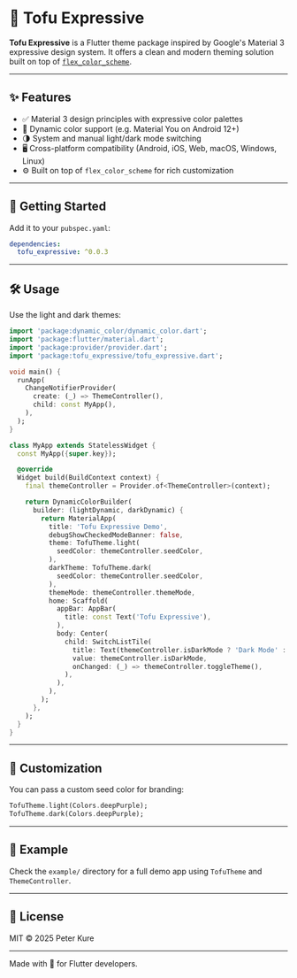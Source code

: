 # 🧈 Tofu Expressive

**Tofu Expressive** is a Flutter theme package inspired by Google's Material 3 expressive design system.
It offers a clean and modern theming solution built on top of [`flex_color_scheme`](https://pub.dev/packages/flex_color_scheme).

---

## ✨ Features

- ✅ Material 3 design principles with expressive color palettes
- 🎨 Dynamic color support (e.g. Material You on Android 12+)
- 🌗 System and manual light/dark mode switching
- 🖥️ Cross-platform compatibility (Android, iOS, Web, macOS, Windows, Linux)
- ⚙️ Built on top of `flex_color_scheme` for rich customization

---

## 🚀 Getting Started

Add it to your `pubspec.yaml`:

```yaml
dependencies:
  tofu_expressive: ^0.0.3
```

---

## 🛠 Usage

Use the light and dark themes:

```dart
import 'package:dynamic_color/dynamic_color.dart';
import 'package:flutter/material.dart';
import 'package:provider/provider.dart';
import 'package:tofu_expressive/tofu_expressive.dart';

void main() {
  runApp(
    ChangeNotifierProvider(
      create: (_) => ThemeController(),
      child: const MyApp(),
    ),
  );
}

class MyApp extends StatelessWidget {
  const MyApp({super.key});

  @override
  Widget build(BuildContext context) {
    final themeController = Provider.of<ThemeController>(context);

    return DynamicColorBuilder(
      builder: (lightDynamic, darkDynamic) {
        return MaterialApp(
          title: 'Tofu Expressive Demo',
          debugShowCheckedModeBanner: false,
          theme: TofuTheme.light(
            seedColor: themeController.seedColor,
          ),
          darkTheme: TofuTheme.dark(
            seedColor: themeController.seedColor,
          ),
          themeMode: themeController.themeMode,
          home: Scaffold(
            appBar: AppBar(
              title: const Text('Tofu Expressive'),
            ),
            body: Center(
              child: SwitchListTile(
                title: Text(themeController.isDarkMode ? 'Dark Mode' : 'Light Mode'),
                value: themeController.isDarkMode,
                onChanged: (_) => themeController.toggleTheme(),
              ),
            ),
          ),
        );
      },
    );
  }
}
```

---

## 🎨 Customization

You can pass a custom seed color for branding:

```dart
TofuTheme.light(Colors.deepPurple);
TofuTheme.dark(Colors.deepPurple);
```

---

## 📁 Example

Check the `example/` directory for a full demo app using `TofuTheme` and `ThemeController`.

---

## 📄 License

MIT © 2025 Peter Kure

---

Made with 💛 for Flutter developers.
